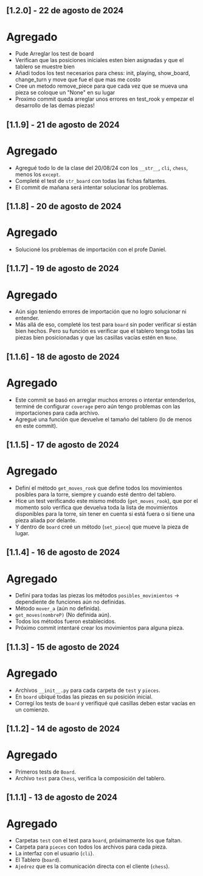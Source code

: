 ## [1.2.0] - 22 de agosto de 2024
# Agregado
- Pude Arreglar los test de board
- Verifican que las posiciones iniciales esten bien asignadas y que el tablero se muestre bien
- Añadi todos los test necesarios para chess: init, playing, show_board, change_turn y move que fue el que mas me costo
- Cree un metodo remove_piece para que cada vez que se mueva una pieza se coloque un "None" en su lugar
- Proximo commit queda arreglar unos errores en test_rook y empezar el desarrollo de las demas piezas!

## [1.1.9] - 21 de agosto de 2024
# Agregado
- Agregué todo lo de la clase del 20/08/24 con los `__str__`, `cli`, `chess`, menos los `except`.
- Completé el test de `str_board` con todas las fichas faltantes.
- El commit de mañana será intentar solucionar los problemas.

## [1.1.8] - 20 de agosto de 2024
# Agregado
- Solucioné los problemas de importación con el profe Daniel.

## [1.1.7] - 19 de agosto de 2024
# Agregado
- Aún sigo teniendo errores de importación que no logro solucionar ni entender.
- Más allá de eso, completé los test para `board` sin poder verificar si están bien hechos. Pero su función es verificar que el tablero tenga todas las piezas bien posicionadas y que las casillas vacías estén en `None`.

## [1.1.6] - 18 de agosto de 2024
# Agregado
- Este commit se basó en arreglar muchos errores o intentar entenderlos, terminé de configurar `coverage` pero aún tengo problemas con las importaciones para cada archivo.
- Agregué una función que devuelve el tamaño del tablero (lo de menos en este commit).

## [1.1.5] - 17 de agosto de 2024
# Agregado
- Definí el método `get_moves_rook` que define todos los movimientos posibles para la torre, siempre y cuando esté dentro del tablero.
- Hice un test verificando este mismo método (`get_moves_rook`), que por el momento solo verifica que devuelva toda la lista de movimientos disponibles para la torre, sin tener en cuenta si está fuera o si tiene una pieza aliada por delante.
- Y dentro de `board` creé un método (`set_piece`) que mueve la pieza de lugar.

## [1.1.4] - 16 de agosto de 2024
# Agregado
- Definí para todas las piezas los métodos `posibles_movimientos` → dependiente de funciones aún no definidas.
- Método `mover_a` (aún no definida).
- `get_moves(nombreP)` (No definida aún).
- Todos los métodos fueron establecidos.
- Próximo commit intentaré crear los movimientos para alguna pieza.

## [1.1.3] - 15 de agosto de 2024
# Agregado
- Archivos `__init__.py` para cada carpeta de `test` y `pieces`.
- En `board` ubiqué todas las piezas en su posición inicial.
- Corregí los tests de `board` y verifiqué qué casillas deben estar vacías en un comienzo.

## [1.1.2] - 14 de agosto de 2024
# Agregado
- Primeros tests de `Board`.
- Archivo `test` para `Chess`, verifica la composición del tablero.

## [1.1.1] - 13 de agosto de 2024
# Agregado
- Carpetas `test` con el test para `board`, próximamente los que faltan.
- Carpeta para `pieces` con todos los archivos para cada pieza.
- La interfaz con el usuario (`cli`).
- El Tablero (`board`).
- `Ajedrez` que es la comunicación directa con el cliente (`chess`).
